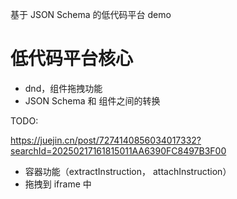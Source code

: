 


基于 JSON Schema 的低代码平台 demo


# 低代码平台核心

- dnd，组件拖拽功能
- JSON Schema 和 组件之间的转换




TODO:

https://juejin.cn/post/7274140856034017332?searchId=20250217161815011AA6390FC8497B3F00

- 容器功能（extractInstruction， attachInstruction）
- 拖拽到 iframe 中



